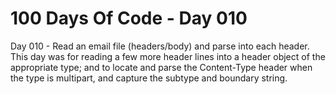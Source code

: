 # 100 Days Of Code - Day 010

Day 010 -  Read an email file (headers/body) and parse into each header.
    This day was for reading a few more header lines into a header object of the appropriate type; and to locate and parse the Content-Type header when the type is multipart, and capture the subtype and boundary string.
